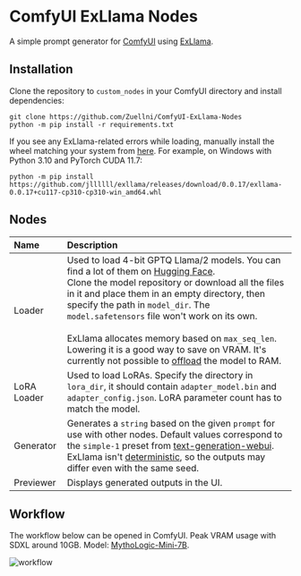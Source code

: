 # ComfyUI ExLlama Nodes
A simple prompt generator for [ComfyUI](https://github.com/comfyanonymous/ComfyUI) using [ExLlama](https://github.com/turboderp/exllama).

## Installation
Clone the repository to `custom_nodes` in your ComfyUI directory and install dependencies:
```
git clone https://github.com/Zuellni/ComfyUI-ExLlama-Nodes
python -m pip install -r requirements.txt
```

If you see any ExLlama-related errors while loading, manually install the wheel matching your system from [here](https://github.com/jllllll/exllama/releases/latest).
For example, on Windows with Python 3.10 and PyTorch CUDA 11.7:
```
python -m pip install https://github.com/jllllll/exllama/releases/download/0.0.17/exllama-0.0.17+cu117-cp310-cp310-win_amd64.whl
```

## Nodes
Name | Description
:--- | :---
Loader | Used to load 4-bit GPTQ Llama/2 models. You can find a lot of them on [Hugging Face](https://huggingface.co/TheBloke).<br>Clone the model repository or download all the files in it and place them in an empty directory, then specify the path in `model_dir`. The `model.safetensors` file won't work on its own.<br><br>ExLlama allocates memory based on `max_seq_len`. Lowering it is a good way to save on VRAM. It's currently not possible to [offload](https://github.com/turboderp/exllama/issues/177) the model to RAM.
LoRA Loader | Used to load LoRAs. Specify the directory in `lora_dir`, it should contain `adapter_model.bin` and `adapter_config.json`. LoRA parameter count has to match the model.
Generator | Generates a `string` based on the given `prompt` for use with other nodes. Default values correspond to the `simple-1` preset from [text-generation-webui](https://github.com/oobabooga/text-generation-webui). ExLlama isn't [deterministic](https://github.com/turboderp/exllama/issues/201), so the outputs may differ even with the same seed.
Previewer | Displays generated outputs in the UI.

## Workflow
The workflow below can be opened in ComfyUI. Peak VRAM usage with SDXL around 10GB. Model: [MythoLogic-Mini-7B](https://huggingface.co/TheBloke/MythoLogic-Mini-7B-GPTQ).

![workflow](https://github.com/Zuellni/ComfyUI-ExLlama-Nodes/assets/123005779/c6821ba6-3a7a-4dd2-9852-372f79f63569)

